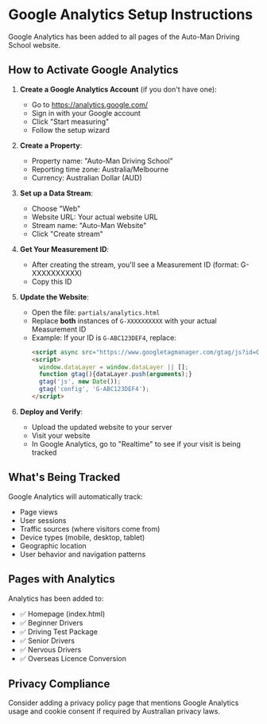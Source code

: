 # Google Analytics Setup Instructions

Google Analytics has been added to all pages of the Auto-Man Driving School website.

## How to Activate Google Analytics

1. **Create a Google Analytics Account** (if you don't have one):
   - Go to https://analytics.google.com/
   - Sign in with your Google account
   - Click "Start measuring"
   - Follow the setup wizard

2. **Create a Property**:
   - Property name: "Auto-Man Driving School"
   - Reporting time zone: Australia/Melbourne
   - Currency: Australian Dollar (AUD)

3. **Set up a Data Stream**:
   - Choose "Web"
   - Website URL: Your actual website URL
   - Stream name: "Auto-Man Website"
   - Click "Create stream"

4. **Get Your Measurement ID**:
   - After creating the stream, you'll see a Measurement ID (format: G-XXXXXXXXXX)
   - Copy this ID

5. **Update the Website**:
   - Open the file: `partials/analytics.html`
   - Replace **both** instances of `G-XXXXXXXXXX` with your actual Measurement ID
   - Example: If your ID is `G-ABC123DEF4`, replace:
     ```html
     <script async src="https://www.googletagmanager.com/gtag/js?id=G-ABC123DEF4"></script>
     <script>
       window.dataLayer = window.dataLayer || [];
       function gtag(){dataLayer.push(arguments);}
       gtag('js', new Date());
       gtag('config', 'G-ABC123DEF4');
     </script>
     ```

6. **Deploy and Verify**:
   - Upload the updated website to your server
   - Visit your website
   - In Google Analytics, go to "Realtime" to see if your visit is being tracked

## What's Being Tracked

Google Analytics will automatically track:
- Page views
- User sessions
- Traffic sources (where visitors come from)
- Device types (mobile, desktop, tablet)
- Geographic location
- User behavior and navigation patterns

## Pages with Analytics

Analytics has been added to:
- ✅ Homepage (index.html)
- ✅ Beginner Drivers
- ✅ Driving Test Package
- ✅ Senior Drivers
- ✅ Nervous Drivers
- ✅ Overseas Licence Conversion

## Privacy Compliance

Consider adding a privacy policy page that mentions Google Analytics usage and cookie consent if required by Australian privacy laws.
